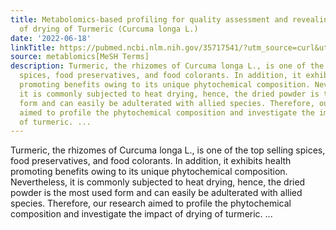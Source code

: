 ```yaml
---
title: Metabolomics-based profiling for quality assessment and revealing the impact
  of drying of Turmeric (Curcuma longa L.)
date: '2022-06-18'
linkTitle: https://pubmed.ncbi.nlm.nih.gov/35717541/?utm_source=curl&utm_medium=rss&utm_campaign=pubmed-2&utm_content=1Zkrxt7ktlCbHBXEV3v65xxSnkSWNsJ1A6Fq3gBniKhGfIUslK&fc=20210907212339&ff=20220621212602&v=2.17.6
source: metablomics[MeSH Terms]
description: Turmeric, the rhizomes of Curcuma longa L., is one of the top selling
  spices, food preservatives, and food colorants. In addition, it exhibits health
  promoting benefits owing to its unique phytochemical composition. Nevertheless,
  it is commonly subjected to heat drying, hence, the dried powder is the most used
  form and can easily be adulterated with allied species. Therefore, our research
  aimed to profile the phytochemical composition and investigate the impact of drying
  of turmeric. ...
---
```

Turmeric, the rhizomes of Curcuma longa L., is one of the top selling spices, food preservatives, and food colorants. In addition, it exhibits health promoting benefits owing to its unique phytochemical composition. Nevertheless, it is commonly subjected to heat drying, hence, the dried powder is the most used form and can easily be adulterated with allied species. Therefore, our research aimed to profile the phytochemical composition and investigate the impact of drying of turmeric. ...